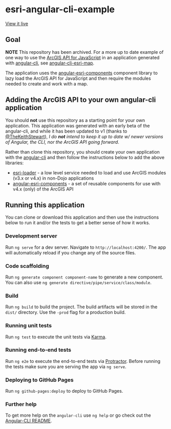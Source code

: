 # esri-angular-cli-example

[View it live](https://tomwayson.github.io/esri-angular-cli-example/)

## Goal

**NOTE** This repository has been archived. For a more up to date example of one way to use the [ArcGIS API for JavaScript](https://developers.arcgis.com/javascript/) in an application generated with [angular-cli](https://github.com/angular/angular-cli), see [angular-cli-esri-map](https://github.com/Esri/angular-cli-esri-map).

The application uses the [angular-esri-components](https://github.com/TheKeithStewart/angular-esri-components) component library to lazy load the ArcGIS API for JavaScript and then require the modules needed to create and work with a map.
 
## Adding the ArcGIS API to your own angular-cli application

You should **not** use this repository as a starting point for your own application. This application was generated with an early beta of the angular-cli, and while it has been updated to v1 (thanks to [@TheKeithStewart](https://github.com/TheKeithStewart)), _I do **not** intend to keep it up to date w/ newer versions of Angular, the CLI, nor the ArcGIS API going forward_.

Rather than clone this repository, you should create your own application with the [angular-cli](https://github.com/angular/angular-cli) and then follow the instructions below to add the above libraries:
 - [esri-loader](https://github.com/Esri/esri-loader#usage) - a low level service needed to load and use ArcGIS modules (v3.x or v4.x) in non-Dojo applications
 - [angular-esri-components](https://github.com/TheKeithStewart/angular-esri-components#setup) - a set of reusable components for use with v4.x (only) of the ArcGIS API

## Running this application

You can clone or download this application and then use the instructions below to run it and/or the tests to get a better sense of how it works.

### Development server

Run `ng serve` for a dev server. Navigate to `http://localhost:4200/`. The app will automatically reload if you change any of the source files.

### Code scaffolding

Run `ng generate component component-name` to generate a new component. You can also use `ng generate directive/pipe/service/class/module`.

### Build

Run `ng build` to build the project. The build artifacts will be stored in the `dist/` directory. Use the `-prod` flag for a production build.

### Running unit tests

Run `ng test` to execute the unit tests via [Karma](https://karma-runner.github.io).

### Running end-to-end tests

Run `ng e2e` to execute the end-to-end tests via [Protractor](http://www.protractortest.org/).
Before running the tests make sure you are serving the app via `ng serve`.

### Deploying to GitHub Pages

Run `ng github-pages:deploy` to deploy to GitHub Pages.

### Further help

To get more help on the `angular-cli` use `ng help` or go check out the [Angular-CLI README](https://github.com/angular/angular-cli/blob/master/README.md).
